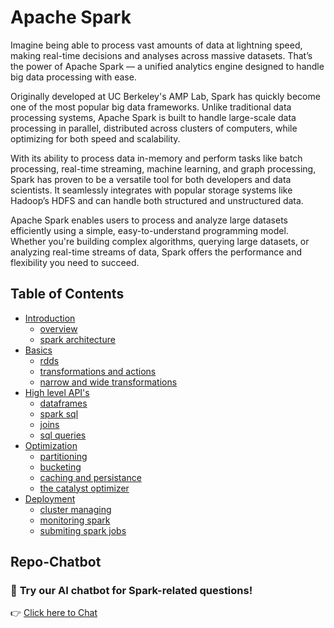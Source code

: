 # Apache Spark
Imagine being able to process vast amounts of data at lightning speed, making real-time decisions and analyses across massive datasets. That’s the power of Apache Spark — a unified analytics engine designed to handle big data processing with ease.

Originally developed at UC Berkeley's AMP Lab, Spark has quickly become one of the most popular big data frameworks. Unlike traditional data processing systems, Apache Spark is built to handle large-scale data processing in parallel, distributed across clusters of computers, while optimizing for both speed and scalability.

With its ability to process data in-memory and perform tasks like batch processing, real-time streaming, machine learning, and graph processing, Spark has proven to be a versatile tool for both developers and data scientists. It seamlessly integrates with popular storage systems like Hadoop’s HDFS and can handle both structured and unstructured data.

Apache Spark enables users to process and analyze large datasets efficiently using a simple, easy-to-understand programming model. Whether you're building complex algorithms, querying large datasets, or analyzing real-time streams of data, Spark offers the performance and flexibility you need to succeed.

## Table of Contents

- [Introduction](https://github.com/Sharathpd14/Apache-Spark/tree/main/01_Introduction)
    - [overview](https://github.com/Sharathpd14/Apache-Spark/blob/main/01_Introduction/01_overview.md)
    - [spark architecture](https://github.com/Sharathpd14/Apache-Spark/blob/main/01_Introduction/02_spark_architecture.md)
- [Basics](https://github.com/Sharathpd14/Apache-Spark/tree/main/02_Basics)
    - [rdds](https://github.com/Sharathpd14/Apache-Spark/blob/main/02_Basics/01_rdds.md)
    - [transformations and actions](https://github.com/Sharathpd14/Apache-Spark/blob/main/02_Basics/02_transformations_and_actions.md)
    - [narrow and wide transformations](https://github.com/Sharathpd14/Apache-Spark/blob/main/02_Basics/03_narrow_and_wide_transformation.md)
- [High level API's](https://github.com/Sharathpd14/Apache-Spark/tree/main/03_High-Level%20APIs)
    - [dataframes](https://github.com/Sharathpd14/Apache-Spark/blob/main/03_High-Level%20APIs/01_dataframe.md)
    - [spark sql](https://github.com/Sharathpd14/Apache-Spark/blob/main/03_High-Level%20APIs/02_spark_sql.md)
    - [joins](https://github.com/Sharathpd14/Apache-Spark/blob/main/03_High-Level%20APIs/03_joins.md)
  - [sql queries](https://github.com/Sharathpd14/Apache-Spark/blob/main/03_High-Level%20APIs/04_sql_queries.md)
- [Optimization](https://github.com/Sharathpd14/Apache-Spark/tree/main/04_Optimization)
    - [partitioning](https://github.com/Sharathpd14/Apache-Spark/blob/main/04_Optimization/01_partitioning.md)
    - [bucketing](https://github.com/Sharathpd14/Apache-Spark/blob/main/04_Optimization/02_bucketing.md)
    - [caching and persistance](https://github.com/Sharathpd14/Apache-Spark/blob/main/04_Optimization/03_caching_and_persistence.md)
    - [the catalyst optimizer](https://github.com/Sharathpd14/Apache-Spark/blob/main/04_Optimization/04_the_catalyst_optimizer.md)
- [Deployment](https://github.com/Sharathpd14/Apache-Spark/tree/main/05_Deployment)
    - [cluster managing](https://github.com/Sharathpd14/Apache-Spark/blob/main/05_Deployment/01_cluster%20managing.md)
    - [monitoring spark](https://github.com/Sharathpd14/Apache-Spark/blob/main/05_Deployment/02_monitoring_spark.md)
    - [submiting spark jobs](https://github.com/Sharathpd14/Apache-Spark/blob/main/05_Deployment/03_submitting_spark_jobs.md)

## Repo-Chatbot  

### 🚀 **Try our AI chatbot for Spark-related questions!**  

👉 [Click here to Chat](https://repo-chatbot.streamlit.app/)


